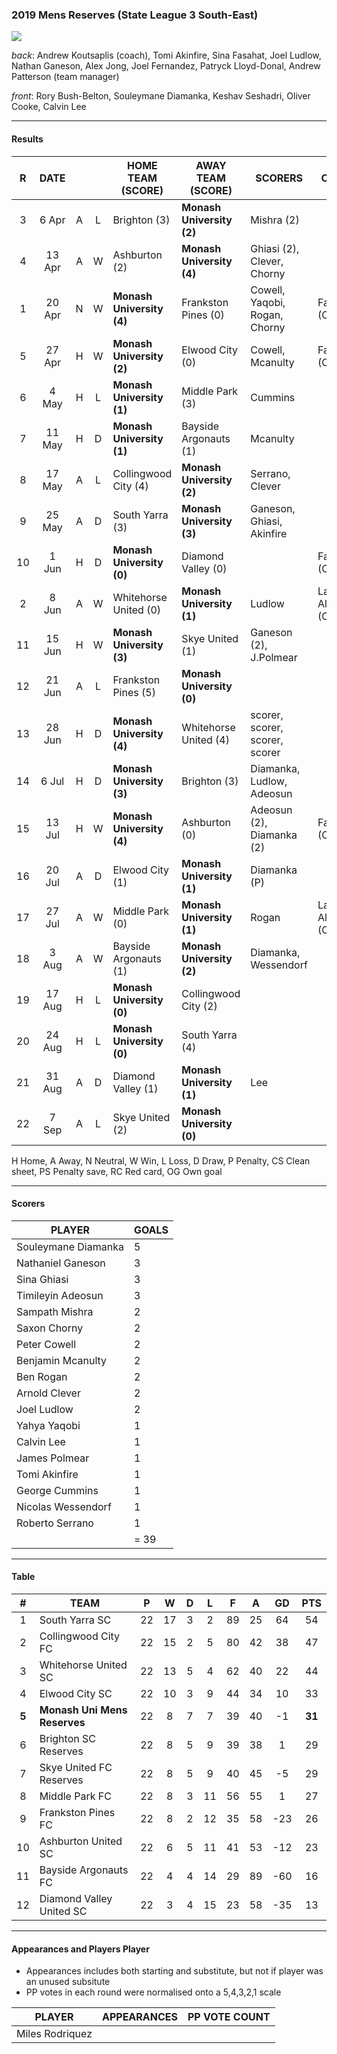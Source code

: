 ### 2019 Mens Reserves (State League 3 South-East)

![](https://photos.smugmug.com/photos/i-9tc8SgK/2/afadb699/L/i-9tc8SgK-L.jpg)

_back_: Andrew Koutsaplis (coach), Tomi Akinfire, Sina Fasahat, Joel Ludlow, Nathan Ganeson,
 Alex Jong, Joel Fernandez, Patryck Lloyd-Donal, Andrew Patterson (team manager)
 
_front_: Rory Bush-Belton, Souleymane Diamanka, Keshav Seshadri, Oliver Cooke, Calvin Lee

------------------------

#### Results 

| R   | DATE   |     |     | HOME TEAM (SCORE) | AWAY TEAM (SCORE) | SCORERS | OTHER |
|:---:|:------:|:---:|:---:| ---------------- | ------------------ | ------- | --- |
| 3   | 6 Apr  | A| L | Brighton (3)         | **Monash University (2)** | Mishra (2) |  |
| 4   | 13 Apr |A | W | Ashburton (2)          |  **Monash University (4)** | Ghiasi (2), Clever, Chorny |  |
| 1   | 20 Apr | N| W |**Monash University (4)** | Frankston Pines (0)  | Cowell, Yaqobi, Rogan, Chorny | Fasahat (CS)  |
| 5   | 27 Apr |H | W |**Monash University (2)**| Elwood City (0) | Cowell, Mcanulty | Fasahat (CS) |
| 6   | 4 May  | H| L |**Monash University (1)** | Middle Park (3) | Cummins |  |
| 7   | 11 May | H| D |**Monash University (1)** | Bayside Argonauts (1)  | Mcanulty |  |
| 8   | 17 May | A| L | Collingwood City (4)   | **Monash University (2)**  | Serrano, Clever |  |
| 9   | 25 May | A| D | South Yarra (3)        | **Monash University (3)** | Ganeson, Ghiasi, Akinfire |  |
| 10  | 1 Jun  | H| D |**Monash University (0)** | Diamond Valley (0) |  |  Fasahat (CS) |
| 2   | 8 Jun  | A| W |Whitehorse United (0) | **Monash University (1)** | Ludlow | Laguna-Alberdi (CS)  |
| 11  | 15 Jun | H| W | **Monash University (3)**  | Skye United (1)  | Ganeson (2), J.Polmear |  |
| 12  | 21 Jun | A| L |Frankston Pines (5) | **Monash University (0)**  |  |  |
| 13  | 28 Jun | H| D |**Monash University (4)**  | Whitehorse United (4) |  scorer, scorer, scorer, scorer |  |
| 14  | 6 Jul  | H| D |**Monash University (3)**  | Brighton (3)  | Diamanka, Ludlow, Adeosun |  |
| 15  | 13 Jul | H| W |**Monash University (4)**  | Ashburton (0)  |  Adeosun (2), Diamanka (2) | Fasahat (CS) |
| 16  | 20 Jul | A| D |Elwood City (1)       | **Monash University (1)**   | Diamanka (P) |  |
| 17  | 27 Jul | A| W |Middle Park (0)        |  **Monash University (1)** | Rogan | Laguna-Alberdi (CS)  |
| 18  | 3 Aug  | A| W |Bayside Argonauts (1)  | **Monash University (2)**  | Diamanka, Wessendorf |  |
| 19  | 17 Aug | H| L |**Monash University (0)**   | Collingwood City (2)  | |  |
| 20  | 24 Aug | H| L |**Monash University (0)**   | South Yarra (4) | |  |
| 21  | 31 Aug | A| D |Diamond Valley (1)       |  **Monash University (1)** | Lee |  |
| 22  | 7 Sep  | A| L |Skye United (2)          |  **Monash University (0)** | |  |

H Home, A Away, N Neutral, W Win, L Loss, D Draw, P Penalty, CS Clean sheet, PS Penalty save, RC Red card, OG Own goal 

------------------------

#### Scorers

| PLAYER                   | GOALS |
| ------------------------ | ---   |
| Souleymane Diamanka        |  5   |
| Nathaniel Ganeson        | 3    |
|  Sina Ghiasi       | 3    |
| Timileyin Adeosun        | 3    |
| Sampath Mishra        | 2    |
| Saxon Chorny        | 2    |
| Peter Cowell        | 2    |
| Benjamin Mcanulty        | 2    |
| Ben Rogan        | 2    |
| Arnold Clever        | 2    |
| Joel Ludlow        |  2   |
| Yahya Yaqobi        | 1    |
| Calvin Lee        | 1    |
| James Polmear        | 1    |
| Tomi Akinfire        | 1    |
| George Cummins        | 1    |
| Nicolas Wessendorf        | 1    |
| Roberto Serrano                       | 1 |
|                          | = 39 |

------------------------

#### Table

| # | TEAM                     | P  | W  | D | L  | F  | A  | GD  | PTS |
|:---:|--------------------------|:---:|:---:|:---:|:---:|:----:|:----:|:-----:|:-----:|
| 1   | South Yarra SC           | 22 | 17 | 3 | 2  | 89 | 25 | 64  | 54  |
| 2   | Collingwood City FC      | 22 | 15 | 2 | 5  | 80 | 42 | 38  | 47  |
| 3   | Whitehorse United SC     | 22 | 13 | 5 | 4  | 62 | 40 | 22  | 44  |
| 4   | Elwood City SC           | 22 | 10 | 3 | 9  | 44 | 34 | 10  | 33  |
| **5**   | **Monash Uni Mens Reserves** | 22 | 8  | 7 | 7  | 39 | 40 | -1  | **31**  |
| 6   | Brighton SC Reserves     | 22 | 8  | 5 | 9  | 39 | 38 | 1   | 29  |
| 7   | Skye United FC Reserves  | 22 | 8  | 5 | 9  | 40 | 45 | -5  | 29  |
| 8   | Middle Park FC           | 22 | 8  | 3 | 11 | 56 | 55 | 1   | 27  |
| 9   | Frankston Pines FC       | 22 | 8  | 2 | 12 | 35 | 58 | -23 | 26  |
| 10  | Ashburton United SC      | 22 | 6  | 5 | 11 | 41 | 53 | -12 | 23  |
| 11  | Bayside Argonauts FC     | 22 | 4  | 4 | 14 | 29 | 89 | -60 | 16  |
| 12  | Diamond Valley United SC | 22 | 3  | 4 | 15 | 23 | 58 | -35 | 13  |

------------------------

#### Appearances and Players Player 

* Appearances includes both starting and substitute, but not if player was an unused subsitute
* PP votes in each round were normalised onto a 5,4,3,2,1 scale

| PLAYER                | APPEARANCES | PP VOTE COUNT |
| --------------------- |:-----------:|:-------------:|
| Miles Rodriquez       |             |               |
